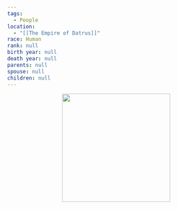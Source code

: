 ```yaml
---
tags:
  - People
location:
  - "[[The Empire of Datrus]]"
race: Human
rank: null
birth year: null
death year: null
parents: null
spouse: null
children: null
---
```

<p style="text-align:center;"><img src="https://foundry-vtt-kb.s3.us-east-2.amazonaws.com/Images/Tokens/NPCs/Nobles/" width="250" height="250"></p>

